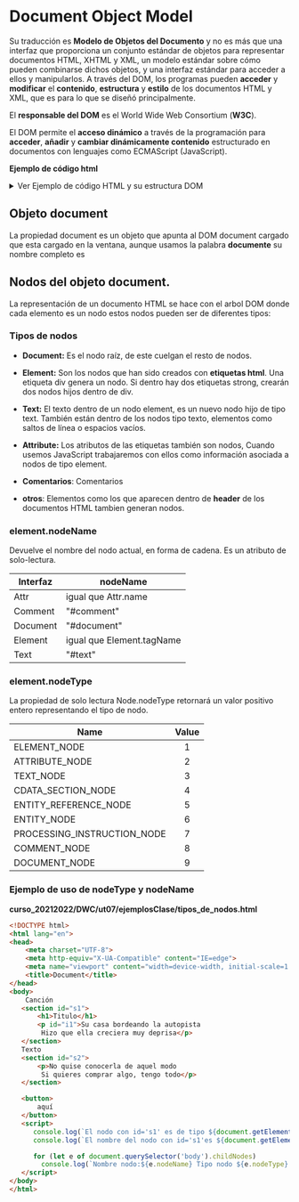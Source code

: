 # Document Object Model

Su traducción es **Modelo de Objetos del Documento** y no es más que una interfaz que proporciona un conjunto estándar de objetos para representar documentos HTML, XHTML y XML, un modelo estándar sobre cómo pueden combinarse dichos objetos, y una interfaz estándar para acceder a ellos y manipularlos. 
A través del DOM, los programas pueden **acceder** y **modificar** el **contenido**, **estructura** y **estilo** de los documentos HTML y XML, que es para lo que se diseñó principalmente.

El **responsable del DOM** es el World Wide Web Consortium (**W3C**).

El DOM permite el **acceso dinámico** a través de la programación para **acceder**, **añadir** y **cambiar dinámicamente contenido** estructurado en documentos con lenguajes como ECMAScript (JavaScript).

**Ejemplo de código html**

<details>
  <summary>Ver Ejemplo de código HTML y su estructura DOM</summary>
  <p>
    
### Ejemplo de código HTML

```html
    <!DOCTYPE html>
      <html lang="en">
        <head>
          <title>My text</title>
        </head>
        <body>
          <h1 id="cabecera">My header</h1>
          <p>My Paragraph</p>
        </body>
      </html>
```
    
</p>
</details>

## Objeto document
La propiedad document es un objeto que apunta al DOM document cargado que esta cargado en la ventana, aunque usamos la palabra **documente** su nombre completo es  
## Nodos del objeto document.

La representación de un documento HTML se hace con el arbol DOM donde cada elemento es un nodo estos nodos pueden ser de diferentes tipos:

### Tipos de nodos
- **Document:** Es el nodo raíz, de este cuelgan el resto de nodos.

- **Element:** Son los nodos que han sido creados con **etiquetas html**. Una etiqueta div genera un nodo. Si dentro hay dos etiquetas strong, crearán dos nodos hijos dentro de div.

- **Text:** El texto dentro de un nodo element, es un nuevo nodo hijo de tipo text. También están dentro de los nodos tipo texto, elementos como saltos de línea o espacios vacíos.

- **Attribute:** Los atributos de las etiquetas también son nodos, Cuando usemos JavaScript trabajaremos con ellos como información asociada a nodos de tipo element.

- **Comentarios**: Comentarios 
- **otros**: Elementos como los que aparecen dentro de **header** de los documentos HTML tambien generan nodos.

### element.nodeName

Devuelve el nombre del nodo actual, en forma de cadena. Es un atributo de solo-lectura.

| Interfaz | nodeName| 
| -------- | ------- | 
| Attr	| igual que Attr.name | 
| Comment |	"#comment"| 
| Document |	"#document"| 
| Element	| igual que Element.tagName| 
| Text	| "#text"| 

### element.nodeType

La propiedad de solo lectura Node.nodeType retornará un valor positivo entero representando el tipo de nodo.

| Name | Value | 
| ---- | :---: | 
| ELEMENT_NODE	| 1| 
| ATTRIBUTE_NODE | 	2| 
| TEXT_NODE	| 3| 
| CDATA_SECTION_NODE | 	4| 
| ENTITY_REFERENCE_NODE 	| 5| 
| ENTITY_NODE 	| 6
| PROCESSING_INSTRUCTION_NODE	| 7
| COMMENT_NODE	| 8
| DOCUMENT_NODE	| 9

### Ejemplo de uso de nodeType y nodeName
**curso_20212022/DWC/ut07/ejemplosClase/tipos_de_nodos.html**
```html
<!DOCTYPE html>
<html lang="en">
<head>
    <meta charset="UTF-8">
    <meta http-equiv="X-UA-Compatible" content="IE=edge">
    <meta name="viewport" content="width=device-width, initial-scale=1.0">
    <title>Document</title>
</head>
<body>
    Canción
   <section id="s1">
       <h1>Titulo</h1>
       <p id="i1">Su casa bordeando la autopista
        Hizo que ella creciera muy deprisa</p>
   </section>
   Texto
   <section id="s2">
       <p>No quise conocerla de aquel modo
        Si quieres comprar algo, tengo todo</p>
   </section>

   <button>
       aquí
   </button>
   <script>
      console.log(`El nodo con id='s1' es de tipo ${document.getElementById('s1').nodeType}`)
      console.log(`El nombre del nodo con id='s1'es ${document.getElementById('s1').nodeName}`)

      for (let e of document.querySelector('body').childNodes)
        console.log(`Nombre nodo:${e.nodeName} Tipo nodo ${e.nodeType} Valor del nodo: ${e.nodeValue}` )
   </script>
</body>
</html>
```
